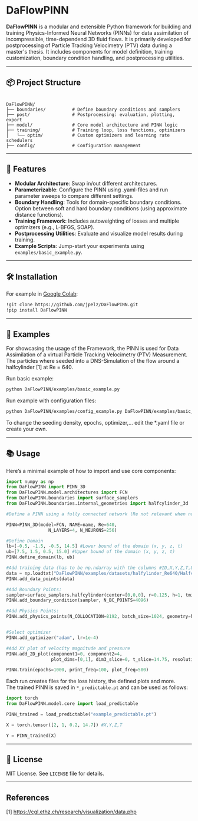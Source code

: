 # DaFlowPINN

<!-- Start Description -->

**DaFlowPINN** is a modular and extensible Python framework for building and training Physics-Informed Neural Networks (PINNs) for data assimilation of incompressible, time-dependend 3D fluid flows. It is primarily developed for postprocessing of Particle Tracking Velocimetry (PTV) data during a master's thesis. It includes components for model definition, training customization, boundary condition handling, and postprocessing utilities.

---
<!-- End Description -->

## 📦 Project Structure

```

DaFlowPINN/
├── boundaries/          # Define boundary conditions and samplers
├── post/                # Postprocessing: evaluation, plotting, export
├── model/               # Core model architecture and PINN logic
├── training/            # Training loop, loss functions, optimizers
│   └── optim/           # Custom optimizers and learning rate schedulers
├── config/              # Configuration management

````

---
<!-- Start Features -->

## 🚀 Features

- **Modular Architecture**: Swap in/out different architectures.
- **Parameterizable**: Configure the PINN using .yaml-files and run parameter sweeps to compare different settings.
- **Boundary Handling**: Tools for domain-specific boundary conditions. Option between soft and hard boundary conditions (using approximate distance functions).
- **Training Framework**: Includes autoweighting of losses and multiple optimizers (e.g., L-BFGS, SOAP).
- **Postprocessing Utilities**: Evaluate and visualize model results during training.
- **Example Scripts**: Jump-start your experiments using `examples/basic_example.py`.

---

## 🛠 Installation

For example in [Google Colab](http://colab.research.google.com/):

```bash
!git clone https://github.com/jpelz/DaFlowPINN.git
!pip install DaFlowPINN
````

---

## 📂 Examples

For showcasing the usage of the Framework, the PINN is used for Data Assimilation of a virtual Particle Tracking Velocimetry (PTV) Measurement. The particles where seeded into a DNS-Simulation of the flow around a halfcylinder [1] at Re = 640.

Run basic example:

```bash
python DaFlowPINN/examples/basic_example.py
```


Run example with configuration files:

```bash
python DaFlowPINN/examples/config_example.py DaFlowPINN/examples/basic_config.yaml
```

<!-- 
Available configurations (all with 10k particles per timestep):
- basic_conig.yaml (Vanilla PINN Setup)
- rff_config.yaml (PINN with Fourier Feature Embeddings)
- hbc_config.yaml (PINN with forced exact boundary conditions using approximate distance functions)
-->

To change the seeding density, epochs, optimizer,... edit the *.yaml file or create your own.

---

## 📚 Usage

Here’s a minimal example of how to import and use core components:

```python
import numpy as np
from DaFlowPINN import PINN_3D
from DaFlowPINN.model.architectures import FCN
from DaFlowPINN.boundaries import surface_samplers
from DaFlowPINN.boundaries.internal_geometries import halfcylinder_3d

#Define a PINN using a fully connected network (Re not relevant when no physics points)

PINN=PINN_3D(model=FCN, NAME=name, Re=640, 
                N_LAYERS=4, N_NEURONS=256)

#Define Domain
lb=[-0.5, -1.5, -0.5, 14.5] #Lower bound of the domain (x, y, z, t)
ub=[7.5, 1.5, 0.5, 15.0] #Upper bound of the domain (x, y, z, t)
PINN.define_domain(lb, ub)

#Add training data (has to be np.ndarray with the columns #ID,X,Y,Z,T,U,V,W)
data = np.loadtxt("DaFlowPINN/examples/datasets/halfylinder_Re640/HalfcylinderTracks_p010_t14.5-15.dat", delimiter=" ")
PINN.add_data_points(data)

#Add Boundary Points:
sampler=surface_samplers.halfcylinder(center=[0,0,0], r=0.125, h=1, tmin=lb[3], tmax=ub[3])
PINN.add_boundary_condition(sampler, N_BC_POINTS=4096)

#Add Physics Points:
PINN.add_physics_points(N_COLLOCATION=8192, batch_size=1024, geometry=halfcylinder_3d(r=0.125))


#Select optimizer
PINN.add_optimizer("adam", lr=1e-4)

#Add XY plot of velocity magnitude and pressure
PINN.add_2D_plot(component1=0, component2=4,
                 plot_dims=[0,1], dim3_slice=0, t_slice=14.75, resolution=[640, 240])

PINN.train(epochs=1000, print_freq=100, plot_freq=500)
```

Each run creates files for the loss history, the defined plots and more.  
The trained PINN is saved in `*_predictable.pt` and can be used as follows:

```python
import torch
from DaFlowPINN.model.core import load_predictable

PINN_trained = load_predictable("example_predictable.pt")

X = torch.tensor([2, 1, 0.2, 14.7]) #X,Y,Z,T

Y = PINN_trained(X)

```

---


## 📄 License

MIT License. See `LICENSE` file for details.

---

## References
[1] https://cgl.ethz.ch/research/visualization/data.php
